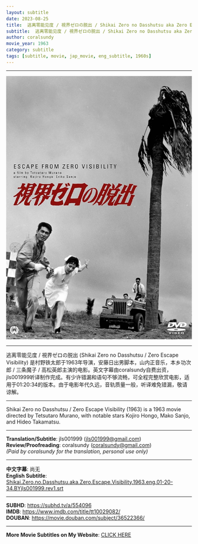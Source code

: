 ```yaml
---
layout: subtitle
date: 2023-08-25
title:  逃离零能见度 / 視界ゼロの脱出 / Shikai Zero no Dasshutsu aka Zero Escape Visibility 1963 Subtitle (English)
subtitle:  逃离零能见度 / 視界ゼロの脱出 / Shikai Zero no Dasshutsu aka Zero Escape Visibility 1963 Subtitle (English)
author: coralsundy
movie_year: 1963
category: subtitle
tags: [subtitle, movie, jap_movie, eng_subtitle, 1960s]
---
```


------

<img src="../assets/tt10029082.jpg" alt="tt10029082_cover_art" />

------

逃离零能见度 / 視界ゼロの脱出 (Shikai Zero no Dasshutsu / Zero Escape Visibility) 是村野铁太郎于1963年导演，安藤日出男脚本，山内正音乐，本乡功次郎 / 三条魔子 / 高松英郎主演的电影。英文字幕由coralsundy自费出资，jls001999听译制作完成。有少许错漏和语句不够流畅，可全程完整欣赏电影，适用于01:20:34的版本。由于电影年代久远，音轨质量一般，听译难免错漏，敬请谅解。

------

Shikai Zero no Dasshutsu / Zero Escape Visibility (1963) is a 1963 movie directed by Tetsutaro Murano, with notable stars Kojiro Hongo, Mako Sanjo, and Hideo Takamatsu.

------

**Translation/Subtitle**: jls001999 (jls001999@gmail.com)<br>
**Review/Proofreading**: coralsundy (coralsundy@gmail.com)<br>
*(Paid by coralsundy for the translation, personal use only)*

------

**中文字幕**: 尚无<br>
**English Subtitle**: [Shikai.Zero.no.Dasshutsu.aka.Zero.Escape.Visibility.1963.eng.01-20-34.BYjls001999.rev1.srt](../subtitles/Shikai.Zero.no.Dasshutsu.aka.Zero.Escape.Visibility.1963.eng.01-20-34.BYjls001999.rev1.srt)

------

**SUBHD**: <https://subhd.tv/a/554096><br>
**IMDB**: <https://www.imdb.com/title/tt10029082/><br>
**DOUBAN**: <https://movie.douban.com/subject/36522366/>

------

**More Movie Subtitles on My Website**: <a href='{% post_url 2021-01-10-subtitles-summary-list %}'>CLICK HERE</a>


